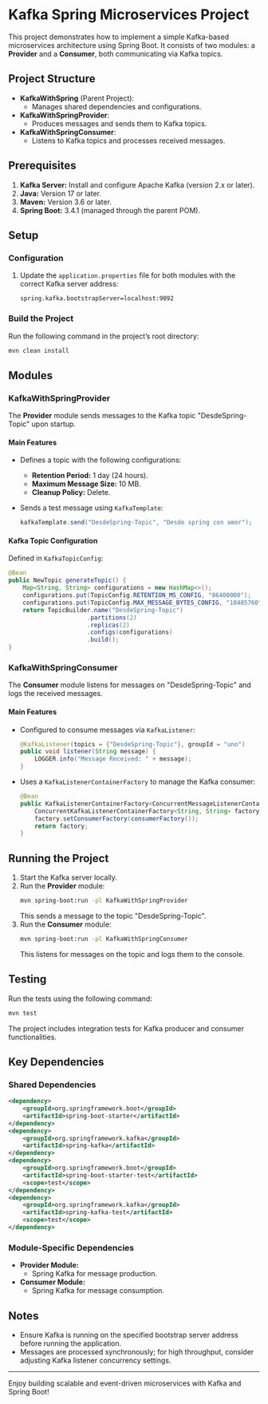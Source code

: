# Kafka Spring Microservices Project

This project demonstrates how to implement a simple Kafka-based microservices architecture using Spring Boot. It consists of two modules: a **Provider** and a **Consumer**, both communicating via Kafka topics.

## Project Structure

- **KafkaWithSpring** (Parent Project):
  - Manages shared dependencies and configurations.
- **KafkaWithSpringProvider**:
  - Produces messages and sends them to Kafka topics.
- **KafkaWithSpringConsumer**:
  - Listens to Kafka topics and processes received messages.

## Prerequisites

1. **Kafka Server:** Install and configure Apache Kafka (version 2.x or later).
2. **Java:** Version 17 or later.
3. **Maven:** Version 3.6 or later.
4. **Spring Boot:** 3.4.1 (managed through the parent POM).

## Setup

### Configuration

1. Update the `application.properties` file for both modules with the correct Kafka server address:
   ```properties
   spring.kafka.bootstrapServer=localhost:9092
   ```

### Build the Project

Run the following command in the project’s root directory:
```bash
mvn clean install
```

## Modules

### KafkaWithSpringProvider

The **Provider** module sends messages to the Kafka topic "DesdeSpring-Topic" upon startup.

#### Main Features

- Defines a topic with the following configurations:
  - **Retention Period:** 1 day (24 hours).
  - **Maximum Message Size:** 10 MB.
  - **Cleanup Policy:** Delete.

- Sends a test message using `KafkaTemplate`:
  ```java
  kafkaTemplate.send("DesdeSpring-Topic", "Desde spring con amor");
  ```

#### Kafka Topic Configuration

Defined in `KafkaTopicConfig`:
```java
@Bean
public NewTopic generateTopic() {
    Map<String, String> configurations = new HashMap<>();
    configurations.put(TopicConfig.RETENTION_MS_CONFIG, "86400000");
    configurations.put(TopicConfig.MAX_MESSAGE_BYTES_CONFIG, "10485760");
    return TopicBuilder.name("DesdeSpring-Topic")
                      .partitions(2)
                      .replicas(2)
                      .configs(configurations)
                      .build();
}
```

### KafkaWithSpringConsumer

The **Consumer** module listens for messages on "DesdeSpring-Topic" and logs the received messages.

#### Main Features

- Configured to consume messages via `KafkaListener`:
  ```java
  @KafkaListener(topics = {"DesdeSpring-Topic"}, groupId = "uno")
  public void listener(String message) {
      LOGGER.info("Message Received: " + message);
  }
  ```

- Uses a `KafkaListenerContainerFactory` to manage the Kafka consumer:
  ```java
  @Bean
  public KafkaListenerContainerFactory<ConcurrentMessageListenerContainer<String, String>> consumer() {
      ConcurrentKafkaListenerContainerFactory<String, String> factory = new ConcurrentKafkaListenerContainerFactory<>();
      factory.setConsumerFactory(consumerFactory());
      return factory;
  }
  ```

## Running the Project

1. Start the Kafka server locally.
2. Run the **Provider** module:
   ```bash
   mvn spring-boot:run -pl KafkaWithSpringProvider
   ```
   This sends a message to the topic "DesdeSpring-Topic".
3. Run the **Consumer** module:
   ```bash
   mvn spring-boot:run -pl KafkaWithSpringConsumer
   ```
   This listens for messages on the topic and logs them to the console.

## Testing

Run the tests using the following command:
```bash
mvn test
```

The project includes integration tests for Kafka producer and consumer functionalities.

## Key Dependencies

### Shared Dependencies

```xml
<dependency>
    <groupId>org.springframework.boot</groupId>
    <artifactId>spring-boot-starter</artifactId>
</dependency>
<dependency>
    <groupId>org.springframework.kafka</groupId>
    <artifactId>spring-kafka</artifactId>
</dependency>
<dependency>
    <groupId>org.springframework.boot</groupId>
    <artifactId>spring-boot-starter-test</artifactId>
    <scope>test</scope>
</dependency>
<dependency>
    <groupId>org.springframework.kafka</groupId>
    <artifactId>spring-kafka-test</artifactId>
    <scope>test</scope>
</dependency>
```

### Module-Specific Dependencies

- **Provider Module:**
  - Spring Kafka for message production.
- **Consumer Module:**
  - Spring Kafka for message consumption.

## Notes

- Ensure Kafka is running on the specified bootstrap server address before running the application.
- Messages are processed synchronously; for high throughput, consider adjusting Kafka listener concurrency settings.

---

Enjoy building scalable and event-driven microservices with Kafka and Spring Boot!

